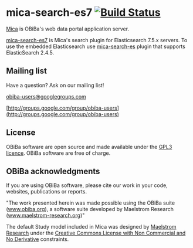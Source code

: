 # mica-search-es7 [![Build Status](https://travis-ci.org/obiba/mica-search-es7.svg?branch=master)](https://travis-ci.org/obiba/mica-search-es7)

[Mica](https://github.com/obiba/mica2) is OBiBa's web data portal application server.

[mica-search-es7](https://github.com/obiba/mica-search-es7) is Mica's search plugin for Elasticsearch 7.5.x servers. 
To use the embedded Elasticsearch use [mica-search-es](https://github.com/obiba/mica-search-es) plugin that supports ElasticSearch 2.4.5.  

## Mailing list

Have a question? Ask on our mailing list!

obiba-users@googlegroups.com

[http://groups.google.com/group/obiba-users](http://groups.google.com/group/obiba-users)

## License

OBiBa software are open source and made available under the [GPL3 licence](http://www.obiba.org/node/62). OBiBa software are free of charge.

## OBiBa acknowledgments

If you are using OBiBa software, please cite our work in your code, websites, publications or reports.

"The work presented herein was made possible using the OBiBa suite (www.obiba.org), a  software suite developed by Maelstrom Research (www.maelstrom-research.org)"

The default Study model included in Mica was designed by [Maelstrom Research](https://www.maelstrom-research.org) under the [Creative Commons License with Non Commercial and No Derivative](https://creativecommons.org/licenses/by-nc-nd/4.0/) constraints.
